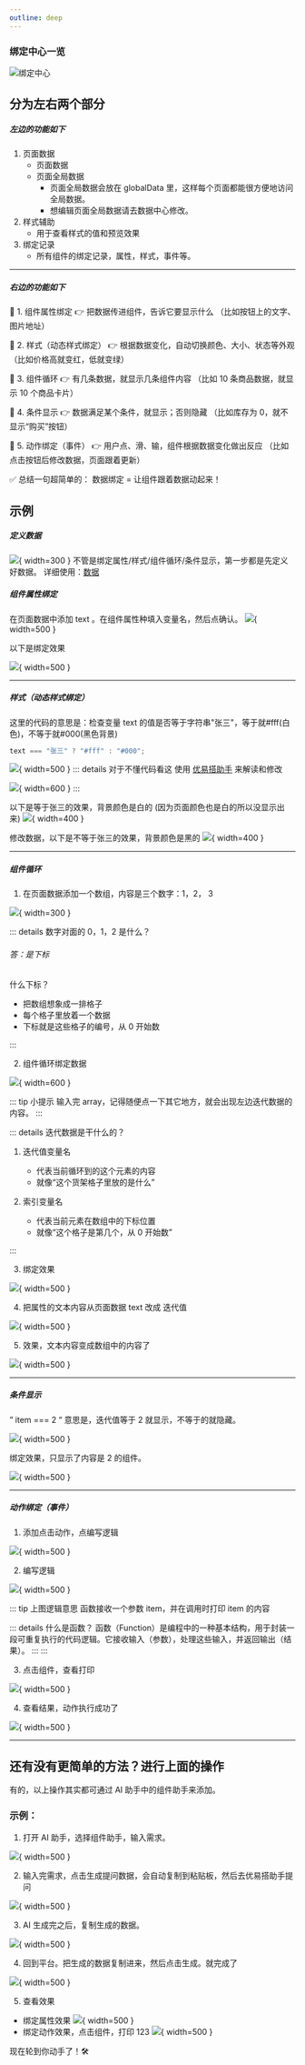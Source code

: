 ```yaml
---
outline: deep
---
```


### 绑定中心一览

![](/public/compoents/bind-center.png "绑定中心")

## 分为左右两个部分

<!-- --- -->

##### 左边的功能如下

1. 页面数据
   - 页面数据
   - 页面全局数据
     - 页面全局数据会放在 globalData 里，这样每个页面都能很方便地访问全局数据。
     - 想编辑页面全局数据请去数据中心修改。
2. 样式辅助
   - 用于查看样式的值和预览效果
3. 绑定记录
   - 所有组件的绑定记录，属性，样式，事件等。

---

##### 右边的功能如下

🔹 1. 组件属性绑定
👉 把数据传进组件，告诉它要显示什么
（比如按钮上的文字、图片地址）

🔹 2. 样式（动态样式绑定）
👉 根据数据变化，自动切换颜色、大小、状态等外观
（比如价格高就变红，低就变绿）

🔹 3. 组件循环
👉 有几条数据，就显示几条组件内容
（比如 10 条商品数据，就显示 10 个商品卡片）

🔹 4. 条件显示
👉 数据满足某个条件，就显示；否则隐藏
（比如库存为 0，就不显示“购买”按钮）

🔹 5. 动作绑定（事件）
👉 用户点、滑、输，组件根据数据变化做出反应
（比如点击按钮后修改数据，页面跟着更新）

✅ 总结一句超简单的：
数据绑定 = 让组件跟着数据动起来！

## 示例

##### 定义数据

![](/public/data/定义好数据.png){ width=300 }
不管是绑定属性/样式/组件循环/条件显示，第一步都是先定义好数据。
详细使用：<a href="/docs/docs/data/start" target="_blank" rel="noopener noreferrer">数据</a>

##### 组件属性绑定

在页面数据中添加 text 。在组件属性种填入变量名，然后点确认。
![](/public/data/组件属性绑定页面数据.png){ width=500 }

以下是绑定效果

![](/public/data/绑定的效果.png){ width=500 }

---

##### 样式（动态样式绑定）

这里的代码的意思是：检查变量 text 的值是否等于字符串"张三"，等于就#fff(白色)，不等于就#000(黑色背景)

```js
text === "张三" ? "#fff" : "#000";
```

![](/public/data/绑定动态样式.png){ width=500 }
::: details 对于不懂代码看这
使用 <a href="https://yuanqi.tencent.com/agent/vD7sDlqbEeiH" target="_blank" rel="noopener noreferrer">优易搭助手</a> 来解读和修改

![](/public/data/ai解读代码示例.png){ width=600 }
:::

以下是等于张三的效果，背景颜色是白的 (因为页面颜色也是白的所以没显示出来)
![](/public/data/现在等于张三的效果.png){ width=400 }

修改数据，以下是不等于张三的效果，背景颜色是黑的
![](/public/data/改成不等于张三的效果.png){ width=400 }

---

##### 组件循环

1. 在页面数据添加一个数组，内容是三个数字：1，2， 3

![](/public/data/页面数据添加一个数组.png){ width=300 }

::: details 数字对面的 0，1，2 是什么？

###### 答：是下标

什么下标？

- 把数组想象成一排格子
- 每个格子里放着一个数据
- 下标就是这些格子的编号，从 0 开始数

:::

2. 组件循环绑定数据

![](/public/data/绑定数组.png){ width=600 }

::: tip 小提示
输入完 array，记得随便点一下其它地方，就会出现左边迭代数据的内容。
:::

::: details 迭代数据是干什么的？

1. 迭代值变量名

   - 代表当前循环到的这个元素的内容
   - 就像“这个货架格子里放的是什么”

2. 索引变量名

   - 代表当前元素在数组中的下标位置
   - 就像“这个格子是第几个，从 0 开始数”

:::

3. 绑定效果

![](/public/data/绑定数组的效果.png){ width=500 }

4. 把属性的文本内容从页面数据 text 改成 迭代值

![](/public/data/把属性绑定改成迭代值.png){ width=500 }

5. 效果，文本内容变成数组中的内容了

![](/public/data/组件属性绑定页面数据效果.png){ width=500 }

---

##### 条件显示

” item === 2 “ 意思是，迭代值等于 2 就显示，不等于的就隐藏。

![](/public/data/绑定条件显示.png){ width=500 }

绑定效果，只显示了内容是 2 的组件。

![](/public/data/绑定条件显示结果.png){ width=500 }

---

##### 动作绑定（事件）

1. 添加点击动作，点编写逻辑

![](/public/data/添加绑定事件.png){ width=500 }

2. 编写逻辑

![](/public/data/编写方法事件.png){ width=500 }

::: tip 上图逻辑意思
函数接收一个参数 item，并在调用时打印 item 的内容

::: details 什么是函数？
函数（Function）​​ 是编程中的一种基本结构，用于封装一段可重复执行的代码逻辑。它接收输入（参数），处理这些输入，并返回输出（结果）。
:::
:::

3. 点击组件，查看打印

![](/public/data/事件演示.png){ width=500 }

4. 查看结果，动作执行成功了

![](/public/data/事件演示结果.png){ width=500 }

---

## 还有没有更简单的方法？进行上面的操作

有的，以上操作其实都可通过 AI 助手中的组件助手来添加。

### 示例：

1. 打开 AI 助手，选择组件助手，输入需求。

![](/public/data/组件助手演示绑定属性.png){ width=500 }

2. 输入完需求，点击生成提问数据，会自动复制到粘贴板，然后去优易搭助手提问

![](/public/data/复制到优易搭助手提问.png){ width=500 }

3. AI 生成完之后，复制生成的数据。

![](/public/data/优易搭助手生成完成.png){ width=500 }

4. 回到平台。把生成的数据复制进来，然后点击生成。就完成了

![](/public/data/优易搭助手生成完成复制到优易搭.png){ width=500 }

5. 查看效果

- 绑定属性效果
  ![](/public/data/优易搭助手生成完成组件效果预览.png){ width=500 }
- 绑定动作效果，点击组件，打印 123
  ![](/public/data/优易搭助手生成完成组件事件预览.png){ width=500 }

现在轮到你动手了！🛠️
